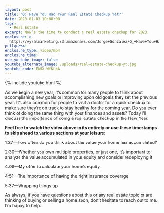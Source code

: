 ```yaml
---
layout: post
title: 'Q: Have You Had Your Real Estate Checkup Yet?'
date: 2023-01-03 10:00:00
tags:
  - Real Estate
excerpt: Now’s the time to conduct a real estate checkup for 2023.
enclosure: >-
  https://vyralmarketing.s3.amazonaws.com/Jorge+Gonzalez/Q_+Have+You+Had+Your+Real+Estate+Checkup+Yet_.mp4
pullquote:
enclosure_type: video/mp4
enclosure_time:
use_youtube_image: false
youtube_alternate_image: /uploads/real-estate-checkup-yt.jpg
youtube_code: EkUX_WfKLkA
---
```

{% include youtube.html %}

As we begin a new year, it’s common for many people to think about accomplishing new goals or improving upon old goals they set the previous year. It’s also common for people to visit a doctor for a quick checkup to make sure they’re on track to stay healthy for the coming year. Do you ever think of doing the same thing with your finances and assets? Today I’ll discuss the importance of doing a real estate checkup in the New Year.&nbsp;

**Feel free to watch the video above in its entirety or use these timestamps to skip ahead to various sections at your leisure:&nbsp;**

1:27—How often do you think about the value your home has accumulated?&nbsp;

2:30—Whether you own multiple properties, or just one, it’s important to analyze the value accumulated in your equity and consider redeploying it

4:09—My offer to calculate your home’s equity&nbsp;

4:51—The importance of having the right insurance coverage

5:37—Wrapping things up

As always, if you have questions about this or any real estate topic or are thinking of buying or selling a home soon, don’t hesitate to reach out to me. I’m happy to help.